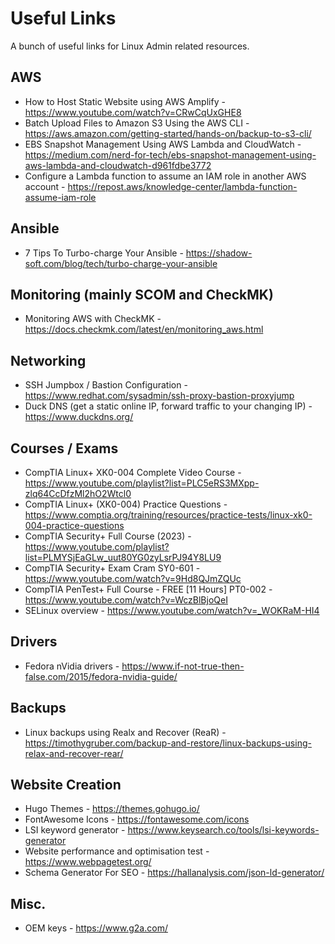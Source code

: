 # Useful Links

A bunch of useful links for Linux Admin related resources.

## AWS
- How to Host Static Website using AWS Amplify - https://www.youtube.com/watch?v=CRwCqUxGHE8
- Batch Upload Files to Amazon S3 Using the AWS CLI - https://aws.amazon.com/getting-started/hands-on/backup-to-s3-cli/
- EBS Snapshot Management Using AWS Lambda and CloudWatch - https://medium.com/nerd-for-tech/ebs-snapshot-management-using-aws-lambda-and-cloudwatch-d961fdbe3772
- Configure a Lambda function to assume an IAM role in another AWS account - https://repost.aws/knowledge-center/lambda-function-assume-iam-role

## Ansible
- 7 Tips To Turbo-charge Your Ansible - https://shadow-soft.com/blog/tech/turbo-charge-your-ansible  

## Monitoring (mainly SCOM and CheckMK)
- Monitoring AWS with CheckMK - https://docs.checkmk.com/latest/en/monitoring_aws.html

## Networking
- SSH Jumpbox / Bastion Configuration - https://www.redhat.com/sysadmin/ssh-proxy-bastion-proxyjump
- Duck DNS (get a static online IP, forward traffic to your changing IP) - https://www.duckdns.org/

## Courses / Exams
- CompTIA Linux+ XK0-004 Complete Video Course - https://www.youtube.com/playlist?list=PLC5eRS3MXpp-zlq64CcDfzMl2hO2Wtcl0
- CompTIA Linux+ (XK0-004) Practice Questions - https://www.comptia.org/training/resources/practice-tests/linux-xk0-004-practice-questions
- CompTIA Security+ Full Course (2023) - https://www.youtube.com/playlist?list=PLMYSjEaGLw_uut80YG0zyLsrPJ94Y8LU9
- CompTIA Security+ Exam Cram SY0-601 - https://www.youtube.com/watch?v=9Hd8QJmZQUc
- CompTIA PenTest+ Full Course - FREE [11 Hours] PT0-002 - https://www.youtube.com/watch?v=WczBlBjoQeI
- SELinux overview - https://www.youtube.com/watch?v=_WOKRaM-HI4

## Drivers
- Fedora nVidia drivers - https://www.if-not-true-then-false.com/2015/fedora-nvidia-guide/

## Backups
- Linux backups using Realx and Recover (ReaR) - https://timothygruber.com/backup-and-restore/linux-backups-using-relax-and-recover-rear/

## Website Creation
- Hugo Themes - https://themes.gohugo.io/
- FontAwesome Icons - https://fontawesome.com/icons
- LSI keyword generator - https://www.keysearch.co/tools/lsi-keywords-generator
- Website performance and optimisation test - https://www.webpagetest.org/
- Schema Generator For SEO - https://hallanalysis.com/json-ld-generator/

## Misc.
- OEM keys - https://www.g2a.com/
